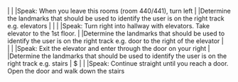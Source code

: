 |                   |                                        |Speak: When you leave this rooms (room 440/441), turn left
|                   |Determine the landmarks that should be used to identify the user is on the right track e.g. elevators   |
|                   |                                        |Speak: Turn right into hallway with elevators. Take elevator to the 1st floor.
|                   |Determine the landmarks that should be used to identify the user is on the right track e.g. door to the right of the elevator   |                                       
|                   |                                        |Speak: Exit the elevator and enter through the door on your right
|                   |Determine the landmarks that should be used to identify the user is on the right track e.g. stairs   |                $
|                   |                                        |Speak: Continue straight until you reach a door. Open the door and walk down the stairs





